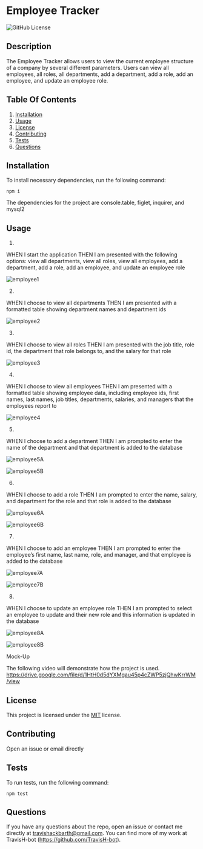 # Employee Tracker

![GitHub License](https://img.shields.io/badge/license-MIT-green.svg)

## Description

The Employee Tracker allows users to view the current employee structure of a company by several different parameters. Users can view all employees, all roles, all departments, add a department, add a role, add an employee, and update an employee role.

## Table Of Contents

1. [Installation](#installation)
2. [Usage](#usage)
3. [License](#license)
4. [Contributing](#contributing)
5. [Tests](#tests)
6. [Questions](#questions)

## Installation

To install necessary dependencies, run the following command:

```
npm i
```

The dependencies for the project are console.table, figlet, inquirer, and mysql2

## Usage

1. 
WHEN I start the application
THEN I am presented with the following options: view all departments, view all roles, view all employees, add a department, add a role, add an employee, and update an employee role

![employee1](https://user-images.githubusercontent.com/79767820/225819599-261f35eb-5b13-4072-9285-44e86198e901.png)

2.
WHEN I choose to view all departments
THEN I am presented with a formatted table showing department names and department ids

![employee2](https://user-images.githubusercontent.com/79767820/225819616-7b9d061c-a506-4359-b8bb-48f2a31bde89.png)

3.
WHEN I choose to view all roles
THEN I am presented with the job title, role id, the department that role belongs to, and the salary for that role

![employee3](https://user-images.githubusercontent.com/79767820/225819620-eb52b570-6eb6-469e-aa2c-89c7d31454bf.png)

4.
WHEN I choose to view all employees
THEN I am presented with a formatted table showing employee data, including employee ids, first names, last names, job titles, departments, salaries, and managers that the employees report to

![employee4](https://user-images.githubusercontent.com/79767820/225819629-6f1349cb-3d5a-4457-bdfd-f3045466a51e.png)

5.
WHEN I choose to add a department
THEN I am prompted to enter the name of the department and that department is added to the database

![employee5A](https://user-images.githubusercontent.com/79767820/225819635-23a0c19b-3e1e-48a9-b074-d32cbbb2c2ad.png)

![employee5B](https://user-images.githubusercontent.com/79767820/225819648-7322f076-213e-4ccb-9c16-36e83a1baacd.png)

6.
WHEN I choose to add a role
THEN I am prompted to enter the name, salary, and department for the role and that role is added to the database

![employee6A](https://user-images.githubusercontent.com/79767820/225819659-de20c422-6288-4ffd-a07b-813c71ced094.png)

![employee6B](https://user-images.githubusercontent.com/79767820/225819669-7a89056b-3547-48c6-8710-388a3f70f26a.png)

7.
WHEN I choose to add an employee
THEN I am prompted to enter the employee’s first name, last name, role, and manager, and that employee is added to the database

![employee7A](https://user-images.githubusercontent.com/79767820/225819678-1139d7ef-c43c-4358-96e6-0033b6b60dc3.png)

![employee7B](https://user-images.githubusercontent.com/79767820/225819683-3af5efa4-7a1d-4b96-a57e-d07c265fefde.png)

8.
WHEN I choose to update an employee role
THEN I am prompted to select an employee to update and their new role and this information is updated in the database

![employee8A](https://user-images.githubusercontent.com/79767820/225819692-5767f08b-fd0f-474a-b233-f9ddbefa4b28.png)

![employee8B](https://user-images.githubusercontent.com/79767820/225819695-4a2efea2-0021-46ae-9056-8c6f44f94309.png)

Mock-Up

The following video will demonstrate how the project is used. https://drive.google.com/file/d/1HtH0d5dYXMgau45p4cZWP5zjQhwKrrWM/view

## License

This project is licensed under the [MIT](https://choosealicense.com/licenses/mit/) license.

## Contributing

Open an issue or email directly

## Tests

To run tests, run the following command:

```
npm test
```

## Questions

If you have any questions about the repo, open an issue or contact me directly at travishackbarth@gmail.com. You can find more of my work at TravisH-bot (https://github.com/TravisH-bot).
